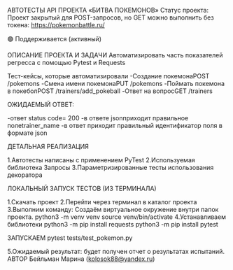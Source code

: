 АВТОТЕСТЫ API ПРОЕКТА «БИТВА ПОКЕМОНОВ»
Статус проекта: Проект закрытый для POST-запросов, но GET можно выполнить без токена: https://pokemonbattle.ru/

🟢 Поддерживается (активный)

ОПИСАНИЕ ПРОЕКТА И ЗАДАЧИ
Автоматизировать часть показателей регресса с помощью Pytest и Requests

Тест-кейсы, которые автоматизировали
-Создание покемонаPOST /pokemons
-Смена имени покемонаPUT /pokemons
-Поймать покемона в покеболPOST /trainers/add_pokeball
-Ответ на вопросGET /trainers

 ОЖИДАЕМЫЙ ОТВЕТ:

-ответ status code= 200
-в ответе jsonприходит правильное полеtrainer_name
-в ответ приходит правильный идентификатор поля в формате json

ДЕТАЛЬНАЯ РЕАЛИЗАЦИЯ

1.Автотесты написаны с применением PyTest
2.Используемая библиотека Запросы
3.Параметризированные тесты использования декоратора


ЛОКАЛЬНЫЙ ЗАПУСК ТЕСТОВ (ИЗ ТЕРМИНАЛА)

1.Скачать проект
2.Перейти через терминал в каталог проекта
3.Выполним команду:
Создаём виртуальное окружение внутри папок проекта.
python3 -m venv venv
source venv/bin/activate
4.Устанавливаем библиотеки
python3 -m pip install requests
python3 -m pip install pytest

ЗАПУСКАЕМ
pytest tests/test_pokemon.py

5.Ожидаемый результат: будет получен отчет о результатах испытаний.
АВТОР
Бейльман Марина (kolosok88@yandex.ru)
